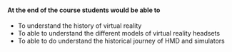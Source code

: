 #### At the end of the course students would be able to 
-	To understand the history of virtual reality
-	To able to understand the different models of virtual reality headsets
-	To able to do understand the historical journey of HMD and simulators

